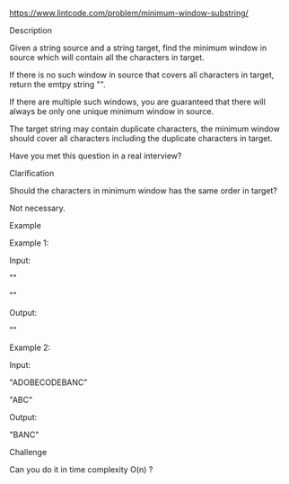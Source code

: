 https://www.lintcode.com/problem/minimum-window-substring/

Description


Given a string source and a string target, find the minimum window in source which will contain all the characters in target.

If there is no such window in source that covers all characters in target, return the emtpy string "".

If there are multiple such windows, you are guaranteed that there will always be only one unique minimum window in source.

The target string may contain duplicate characters, the minimum window should cover all characters including the duplicate characters in target.

Have you met this question in a real interview?  

Clarification

Should the characters in minimum window has the same order in target?

Not necessary.

Example

Example 1:

Input:

""

""

Output:

""

Example 2:

Input:

"ADOBECODEBANC"

"ABC"

Output:

"BANC"

Challenge

Can you do it in time complexity O(n) ?

